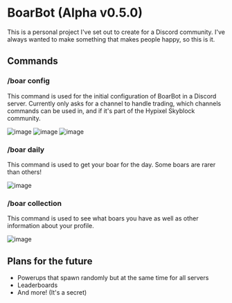 # BoarBot (Alpha v0.5.0)

This is a personal project I've set out to create for a Discord community.
I've always wanted to make something that makes people happy, so this is it.

## Commands

### /boar config
This command is used for the initial configuration of BoarBot in a Discord server. Currently only asks for a channel to handle trading, which channels commands can be used in, and if it's part of the Hypixel Skyblock community.

![image](https://user-images.githubusercontent.com/60010287/217357169-67e51521-849f-42ac-9076-178f928c1649.png)
![image](https://user-images.githubusercontent.com/60010287/217357430-1457dd20-fc34-4f72-acc2-9eb9d1f431d7.png)
![image](https://user-images.githubusercontent.com/60010287/217357546-32993e37-c704-4b0a-8868-33eee6b08c2c.png)

### /boar daily
This command is used to get your boar for the day. Some boars are rarer than others!

![image](https://user-images.githubusercontent.com/60010287/217357923-625c41ed-ba6a-41dd-9d05-f454a11f8c73.png)

### /boar collection
This command is used to see what boars you have as well as other information about your profile.

![image](https://user-images.githubusercontent.com/60010287/217358316-f3cf56e4-d09f-4ca4-a056-2200a142d551.png)

## Plans for the future
* Powerups that spawn randomly but at the same time for all servers
* Leaderboards
* And more! (It's a secret)